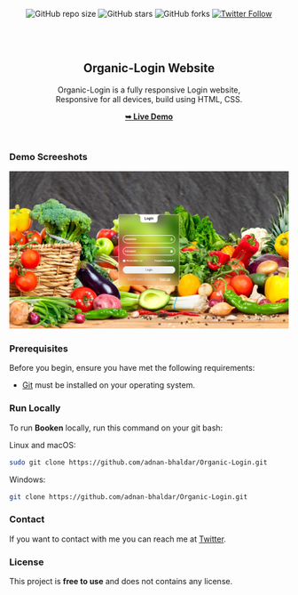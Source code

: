 <div align="center">
  
  ![GitHub repo size](https://img.shields.io/github/repo-size/adnan-bhaldar/Organic-Login)
  ![GitHub stars](https://img.shields.io/github/stars/adnan-bhaldar/Organic-Login?style=social)
  ![GitHub forks](https://img.shields.io/github/forks/adnan-bhaldar/Organic-Login?style=social)
[![Twitter Follow](https://img.shields.io/twitter/follow/Adnan__Bhaldar_?style=social)](https://twitter.com/intent/follow?screen_name=Adnan__Bhaldar)

  <br />
  <br />

  <h2 align="center">Organic-Login Website</h2>

  Organic-Login is a fully responsive Login website, <br />Responsive for all devices, build using HTML, CSS.

  <a href="https://adnan-bhaldar.github.io/Organic-Login/"><strong>➥ Live Demo</strong></a>

</div>

<br />

### Demo Screeshots

![Organic-Login Desktop Demo](./desktop.png "Desktop Demo")

### Prerequisites

Before you begin, ensure you have met the following requirements:

* [Git](https://git-scm.com/downloads "Download Git") must be installed on your operating system.

### Run Locally

To run **Booken** locally, run this command on your git bash:

Linux and macOS:

```bash
sudo git clone https://github.com/adnan-bhaldar/Organic-Login.git
```

Windows:

```bash
git clone https://github.com/adnan-bhaldar/Organic-Login.git
```

### Contact

If you want to contact with me you can reach me at [Twitter](https://www.twitter.com/Adnan__Bhaldar).

### License

This project is **free to use** and does not contains any license.

